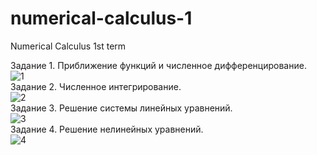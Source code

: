 # numerical-calculus-1
Numerical Calculus 1st term


Задание 1.  Приближение функций и численное дифференцирование.\
![1](https://user-images.githubusercontent.com/9623983/105612226-1c0d0f80-5dd4-11eb-8aef-1668edb51754.png)\
Задание 2. Численное интегрирование.\
![2](https://user-images.githubusercontent.com/9623983/105613106-dc492680-5dd9-11eb-8409-0258111f1ccc.png)\
Задание 3. Решение системы линейных уравнений.\
![3](https://user-images.githubusercontent.com/9623983/105625815-23203600-5e45-11eb-9b37-a2ad05f72d30.png)\
Задание 4. Решение нелинейных уравнений.\
![4](https://user-images.githubusercontent.com/9623983/105626018-ccb3f700-5e46-11eb-86fd-a3869a6fee0f.png)
